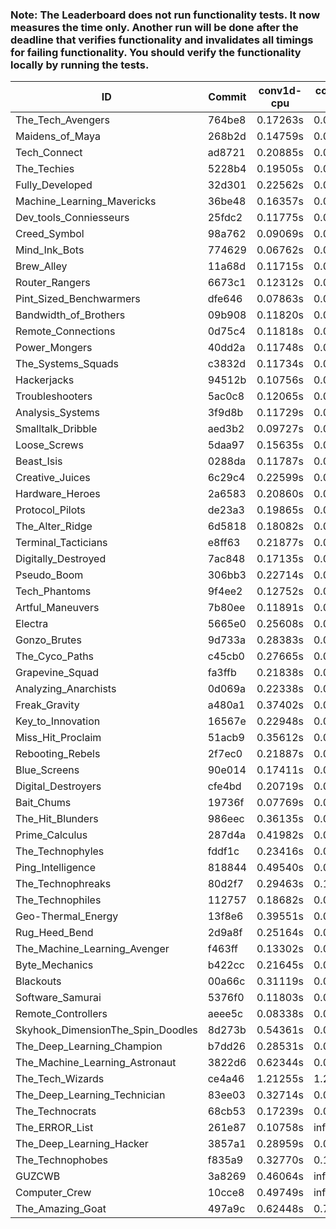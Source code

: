 ### Note: The Leaderboard does not run functionality tests. It now measures the time only. Another run will be done after the deadline that verifies functionality and invalidates all timings for failing functionality. You should verify the functionality locally by running the tests.

|ID|Commit|conv1d-cpu|conv1d-gpu|DWSPConv2D-gpu|gemm-gpu|avg|
|-|-|-|-|-|-|-|
|The_Tech_Avengers|764be8|0.17263s|0.05527s|2.80565s|1.71759s|1.18778s|
|Maidens_of_Maya|268b2d|0.14759s|0.06111s|2.78731s|1.98012s|1.24403s|
|Tech_Connect|ad8721|0.20885s|0.06708s|2.79824s|1.94337s|1.25439s|
|The_Techies|5228b4|0.19505s|0.07137s|2.79089s|2.03022s|1.27188s|
|Fully_Developed|32d301|0.22562s|0.06360s|2.82066s|2.07713s|1.29675s|
|Machine_Learning_Mavericks|36be48|0.16357s|0.06942s|2.87155s|2.08938s|1.29848s|
|Dev_tools_Conniesseurs|25fdc2|0.11775s|0.04664s|3.14415s|1.89380s|1.30058s|
|Creed_Symbol|98a762|0.09069s|0.04505s|3.18952s|1.93571s|1.31524s|
|Mind_Ink_Bots|774629|0.06762s|0.06573s|3.17722s|1.95181s|1.31560s|
|Brew_Alley|11a68d|0.11715s|0.04604s|3.15406s|1.95653s|1.31845s|
|Router_Rangers|6673c1|0.12312s|0.07507s|3.16381s|1.94636s|1.32709s|
|Pint_Sized_Benchwarmers|dfe646|0.07863s|0.05229s|3.19763s|1.98476s|1.32833s|
|Bandwidth_of_Brothers|09b908|0.11820s|0.06864s|3.16379s|1.97521s|1.33146s|
|Remote_Connections|0d75c4|0.11818s|0.04711s|3.20432s|1.95879s|1.33210s|
|Power_Mongers|40dd2a|0.11748s|0.04602s|3.20540s|1.96617s|1.33377s|
|The_Systems_Squads|c3832d|0.11734s|0.04447s|3.21870s|1.96244s|1.33574s|
|Hackerjacks|94512b|0.10756s|0.06190s|3.20900s|1.96552s|1.33599s|
|Troubleshooters|5ac0c8|0.12065s|0.05971s|3.24142s|1.93094s|1.33818s|
|Analysis_Systems|3f9d8b|0.11729s|0.04704s|3.22539s|1.96715s|1.33922s|
|Smalltalk_Dribble|aed3b2|0.09727s|0.06549s|3.19196s|2.03020s|1.34623s|
|Loose_Screws|5daa97|0.15635s|0.06352s|3.23611s|1.93204s|1.34701s|
|Beast_Isis|0288da|0.11787s|0.08993s|3.25369s|1.93031s|1.34795s|
|Creative_Juices|6c29c4|0.22599s|0.04719s|3.16531s|1.95538s|1.34847s|
|Hardware_Heroes|2a6583|0.20860s|0.06900s|3.16620s|1.95175s|1.34889s|
|Protocol_Pilots|de23a3|0.19865s|0.06795s|3.22981s|1.92352s|1.35498s|
|The_Alter_Ridge|6d5818|0.18082s|0.09876s|3.17741s|1.96663s|1.35591s|
|Terminal_Tacticians|e8ff63|0.21877s|0.06590s|3.18894s|1.95832s|1.35798s|
|Digitally_Destroyed|7ac848|0.17135s|0.06411s|3.21295s|1.98433s|1.35819s|
|Pseudo_Boom|306bb3|0.22714s|0.04439s|3.19435s|1.98258s|1.36211s|
|Tech_Phantoms|9f4ee2|0.12752s|0.08789s|3.17276s|2.07506s|1.36581s|
|Artful_Maneuvers|7b80ee|0.11891s|0.07409s|3.23550s|2.04366s|1.36804s|
|Electra|5665e0|0.25608s|0.06349s|3.18870s|1.96827s|1.36913s|
|Gonzo_Brutes|9d733a|0.28383s|0.04689s|3.19097s|1.96047s|1.37054s|
|The_Cyco_Paths|c45cb0|0.27665s|0.07469s|3.20010s|1.93193s|1.37084s|
|Grapevine_Squad|fa3ffb|0.21838s|0.06627s|3.24854s|1.95533s|1.37213s|
|Analyzing_Anarchists|0d069a|0.22338s|0.04872s|3.14030s|2.08872s|1.37528s|
|Freak_Gravity|a480a1|0.37402s|0.07521s|3.15821s|1.92355s|1.38275s|
|Key_to_Innovation|16567e|0.22948s|0.04731s|3.27428s|1.98412s|1.38379s|
|Miss_Hit_Proclaim|51acb9|0.35612s|0.06761s|3.19160s|1.92823s|1.38589s|
|Rebooting_Rebels|2f7ec0|0.21887s|0.06429s|3.19410s|2.07165s|1.38723s|
|Blue_Screens|90e014|0.17411s|0.06547s|3.20640s|2.10701s|1.38825s|
|Digital_Destroyers|cfe4bd|0.20719s|0.06415s|3.20232s|2.10779s|1.39537s|
|Bait_Chums|19736f|0.07769s|0.06972s|3.18423s|2.28577s|1.40435s|
|The_Hit_Blunders|986eec|0.36135s|0.06145s|3.20225s|2.03272s|1.41444s|
|Prime_Calculus|287d4a|0.41982s|0.07837s|3.19194s|1.97515s|1.41632s|
|The_Technophyles|fddf1c|0.23416s|0.04269s|3.37401s|2.01562s|1.41662s|
|Ping_Intelligence|818844|0.49540s|0.05705s|3.15219s|1.96297s|1.41690s|
|The_Technophreaks|80d2f7|0.29463s|0.14317s|3.26131s|1.97848s|1.41940s|
|The_Technophiles|112757|0.18682s|0.04460s|2.80264s|2.66742s|1.42537s|
|Geo-Thermal_Energy|13f8e6|0.39551s|0.07208s|3.20359s|2.04144s|1.42816s|
|Rug_Heed_Bend|2d9a8f|0.25164s|0.06215s|3.19576s|2.24112s|1.43767s|
|The_Machine_Learning_Avenger|f463ff|0.13302s|0.06887s|3.20719s|2.38507s|1.44854s|
|Byte_Mechanics|b422cc|0.21645s|0.06503s|3.21697s|2.35283s|1.46282s|
|Blackouts|00a66c|0.31119s|0.06667s|3.29949s|2.31475s|1.49803s|
|Software_Samurai|5376f0|0.11803s|0.04643s|3.23203s|2.70768s|1.52604s|
|Remote_Controllers|aeee5c|0.08338s|0.04697s|3.74380s|2.27181s|1.53649s|
|Skyhook_DimensionThe_Spin_Doodles|8d273b|0.54361s|0.06729s|3.15490s|2.41941s|1.54630s|
|The_Deep_Learning_Champion|b7dd26|0.28531s|0.08246s|3.80211s|2.37493s|1.63620s|
|The_Machine_Learning_Astronaut|3822d6|0.62344s|0.08277s|3.73858s|2.43793s|1.72068s|
|The_Tech_Wizards|ce4a46|1.21255s|1.27606s|2.76624s|2.07364s|1.83212s|
|The_Deep_Learning_Technician|83ee03|0.32714s|0.07758s|3.86150s|3.53528s|1.95037s|
|The_Technocrats|68cb53|0.17239s|0.08126s|2.90067s|5.65293s|2.20181s|
|The_ERROR_List|261e87|0.10758s|infs|3.20343s|1.99036s|infs|
|The_Deep_Learning_Hacker|3857a1|0.28959s|0.08279s|infs|2.51696s|infs|
|The_Technophobes|f835a9|0.32770s|0.18463s|infs|2.00492s|infs|
|GUZCWB|3a8269|0.46064s|infs|infs|4.43993s|infs|
|Computer_Crew|10cce8|0.49749s|infs|infs|4.73415s|infs|
|The_Amazing_Goat|497a9c|0.62448s|0.78238s|infs|infs|infs|
